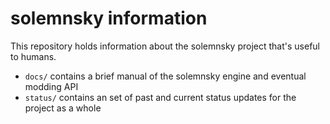 # solemnsky information

This repository holds information about the solemnsky project that's useful to humans.

 * `docs/` contains a brief manual of the solemnsky engine and eventual modding API
 * `status/` contains an set of past and current status updates for the project as a whole

